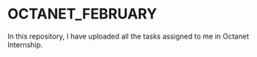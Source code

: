 # OCTANET_FEBRUARY
In this repository, I have uploaded all the tasks assigned to me in Octanet Internship.
